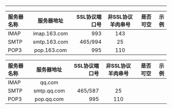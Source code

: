 -------------

服务器名称 | 服务器地址 | SSL协议端口号 | 非SSL协议羊肉串号 | 是否可空 | 示例
:----------- | :-----------: | -----------: | :-----------: | -----------: | -----------:
IMAP|imap.163.com|993|143||
SMTP|smtp.163.com|465/994|25||
POP3|pop.163.com|995|110||

服务器名称 | 服务器地址 | SSL协议端口号 | 非SSL协议羊肉串号 | 是否可空 | 示例
:----------- | :-----------: | -----------: | :-----------: | -----------: | -----------:
IMAP|qq.com||||
SMTP|smtp.qq.com|465/587|25||
POP3|pop.qq.com|995|110||
